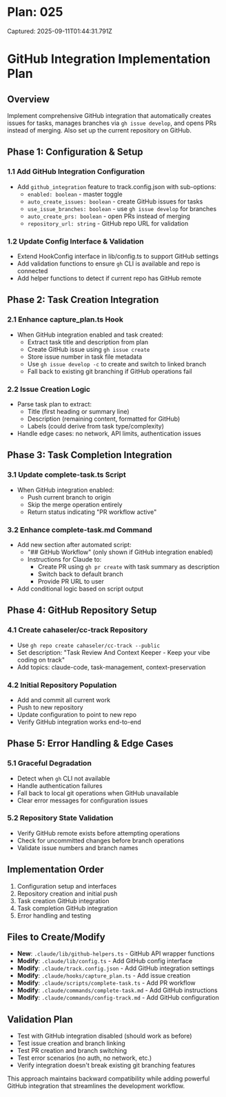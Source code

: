 # Plan: 025

Captured: 2025-09-11T01:44:31.791Z

# GitHub Integration Implementation Plan

## Overview
Implement comprehensive GitHub integration that automatically creates issues for tasks, manages branches via `gh issue develop`, and opens PRs instead of merging. Also set up the current repository on GitHub.

## Phase 1: Configuration & Setup

### 1.1 Add GitHub Integration Configuration
- Add `github_integration` feature to track.config.json with sub-options:
  - `enabled: boolean` - master toggle
  - `auto_create_issues: boolean` - create GitHub issues for tasks  
  - `use_issue_branches: boolean` - use `gh issue develop` for branches
  - `auto_create_prs: boolean` - open PRs instead of merging
  - `repository_url: string` - GitHub repo URL for validation

### 1.2 Update Config Interface & Validation  
- Extend HookConfig interface in lib/config.ts to support GitHub settings
- Add validation functions to ensure `gh` CLI is available and repo is connected
- Add helper functions to detect if current repo has GitHub remote

## Phase 2: Task Creation Integration

### 2.1 Enhance capture_plan.ts Hook
- When GitHub integration enabled and task created:
  - Extract task title and description from plan
  - Create GitHub issue using `gh issue create`
  - Store issue number in task file metadata  
  - Use `gh issue develop -c` to create and switch to linked branch
  - Fall back to existing git branching if GitHub operations fail

### 2.2 Issue Creation Logic
- Parse task plan to extract:
  - Title (first heading or summary line)
  - Description (remaining content, formatted for GitHub)
  - Labels (could derive from task type/complexity)
- Handle edge cases: no network, API limits, authentication issues

## Phase 3: Task Completion Integration  

### 3.1 Update complete-task.ts Script
- When GitHub integration enabled:
  - Push current branch to origin
  - Skip the merge operation entirely
  - Return status indicating "PR workflow active"

### 3.2 Enhance complete-task.md Command
- Add new section after automated script:
  - "## GitHub Workflow" (only shown if GitHub integration enabled)
  - Instructions for Claude to:
    - Create PR using `gh pr create` with task summary as description
    - Switch back to default branch
    - Provide PR URL to user
- Add conditional logic based on script output

## Phase 4: GitHub Repository Setup

### 4.1 Create cahaseler/cc-track Repository
- Use `gh repo create cahaseler/cc-track --public` 
- Set description: "Task Review And Context Keeper - Keep your vibe coding on track"
- Add topics: claude-code, task-management, context-preservation

### 4.2 Initial Repository Population
- Add and commit all current work
- Push to new repository
- Update configuration to point to new repo
- Verify GitHub integration works end-to-end

## Phase 5: Error Handling & Edge Cases

### 5.1 Graceful Degradation
- Detect when `gh` CLI not available
- Handle authentication failures  
- Fall back to local git operations when GitHub unavailable
- Clear error messages for configuration issues

### 5.2 Repository State Validation
- Verify GitHub remote exists before attempting operations
- Check for uncommitted changes before branch operations
- Validate issue numbers and branch names

## Implementation Order
1. Configuration setup and interfaces
2. Repository creation and initial push  
3. Task creation GitHub integration
4. Task completion GitHub integration
5. Error handling and testing

## Files to Create/Modify
- **New**: `.claude/lib/github-helpers.ts` - GitHub API wrapper functions
- **Modify**: `.claude/lib/config.ts` - Add GitHub config interface
- **Modify**: `.claude/track.config.json` - Add GitHub integration settings  
- **Modify**: `.claude/hooks/capture_plan.ts` - Add issue creation
- **Modify**: `.claude/scripts/complete-task.ts` - Add PR workflow
- **Modify**: `.claude/commands/complete-task.md` - Add GitHub instructions
- **Modify**: `.claude/commands/config-track.md` - Add GitHub configuration

## Validation Plan
- Test with GitHub integration disabled (should work as before)
- Test issue creation and branch linking
- Test PR creation and branch switching
- Test error scenarios (no auth, no network, etc.)
- Verify integration doesn't break existing git branching features

This approach maintains backward compatibility while adding powerful GitHub integration that streamlines the development workflow.